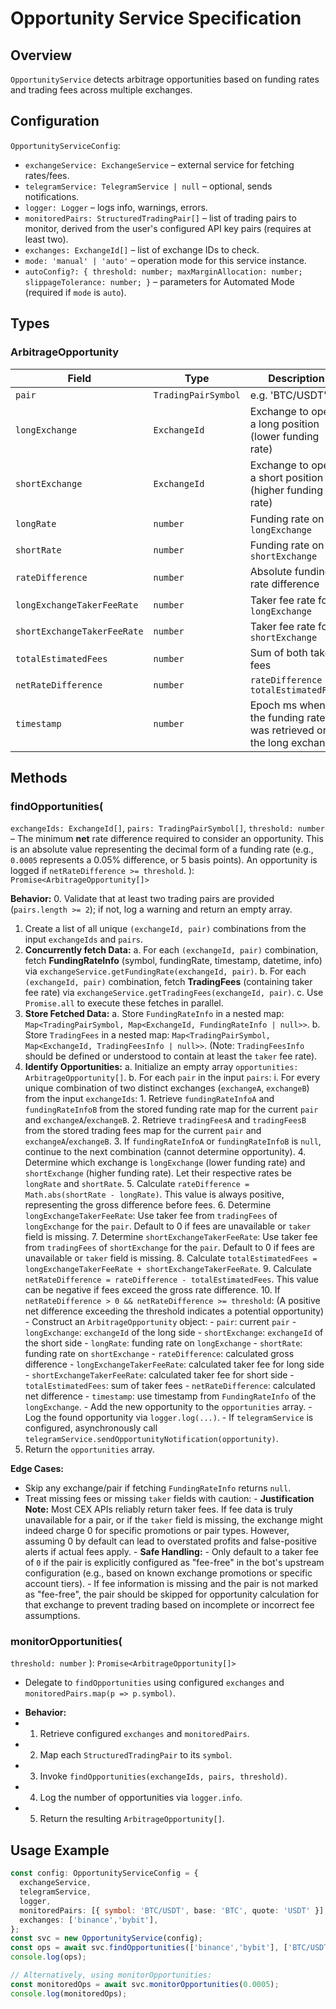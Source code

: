 # Opportunity Service Specification

## Overview
`OpportunityService` detects arbitrage opportunities based on funding rates and trading fees across multiple exchanges.

## Configuration
`OpportunityServiceConfig`:
- `exchangeService: ExchangeService` – external service for fetching rates/fees.
- `telegramService: TelegramService | null` – optional, sends notifications.
- `logger: Logger` – logs info, warnings, errors.
- `monitoredPairs: StructuredTradingPair[]` – list of trading pairs to monitor, derived from the user's configured API key pairs (requires at least two).
- `exchanges: ExchangeId[]` – list of exchange IDs to check.
- `mode: 'manual' | 'auto'` – operation mode for this service instance.
- `autoConfig?: { threshold: number; maxMarginAllocation: number; slippageTolerance: number; }` – parameters for Automated Mode (required if `mode` is `auto`).

## Types
### ArbitrageOpportunity
| Field                     | Type                  | Description                                                  |
| ------------------------- | --------------------- | ------------------------------------------------------------ |
| `pair`                    | `TradingPairSymbol`   | e.g. 'BTC/USDT'                                              |
| `longExchange`            | `ExchangeId`          | Exchange to open a long position (lower funding rate)        |
| `shortExchange`           | `ExchangeId`          | Exchange to open a short position (higher funding rate)      |
| `longRate`                | `number`              | Funding rate on `longExchange`                              |
| `shortRate`               | `number`              | Funding rate on `shortExchange`                             |
| `rateDifference`          | `number`              | Absolute funding rate difference                            |
| `longExchangeTakerFeeRate`| `number`              | Taker fee rate for `longExchange`                           |
| `shortExchangeTakerFeeRate`| `number`             | Taker fee rate for `shortExchange`                          |
| `totalEstimatedFees`      | `number`              | Sum of both taker fees                                       |
| `netRateDifference`       | `number`              | `rateDifference - totalEstimatedFees`                       |
| `timestamp`               | `number`              | Epoch ms when the funding rate was retrieved on the long exchange |

## Methods

### findOpportunities(
  `exchangeIds: ExchangeId[]`,
  `pairs: TradingPairSymbol[]`,
  `threshold: number` – The minimum **net** rate difference required to consider an opportunity. This is an absolute value representing the decimal form of a funding rate (e.g., `0.0005` represents a 0.05% difference, or 5 basis points). An opportunity is logged if `netRateDifference >= threshold`.
): `Promise<ArbitrageOpportunity[]>`

**Behavior:**
0. Validate that at least two trading pairs are provided (`pairs.length >= 2`); if not, log a warning and return an empty array.
1. Create a list of all unique `(exchangeId, pair)` combinations from the input `exchangeIds` and `pairs`.
2. **Concurrently fetch Data:**
   a. For each `(exchangeId, pair)` combination, fetch **FundingRateInfo** (symbol, fundingRate, timestamp, datetime, info) via `exchangeService.getFundingRate(exchangeId, pair)`.
   b. For each `(exchangeId, pair)` combination, fetch **TradingFees** (containing taker fee rate) via `exchangeService.getTradingFees(exchangeId, pair)`.
   c. Use `Promise.all` to execute these fetches in parallel.
3. **Store Fetched Data:**
   a. Store `FundingRateInfo` in a nested map: `Map<TradingPairSymbol, Map<ExchangeId, FundingRateInfo | null>>`.
   b. Store `TradingFees` in a nested map: `Map<TradingPairSymbol, Map<ExchangeId, TradingFeesInfo | null>>`.
      (Note: `TradingFeesInfo` should be defined or understood to contain at least the `taker` fee rate).
4. **Identify Opportunities:**
   a. Initialize an empty array `opportunities: ArbitrageOpportunity[]`.
   b. For each `pair` in the input `pairs`:
      i. For every unique combination of two distinct exchanges (`exchangeA`, `exchangeB`) from the input `exchangeIds`:
         1. Retrieve `fundingRateInfoA` and `fundingRateInfoB` from the stored funding rate map for the current `pair` and `exchangeA`/`exchangeB`.
         2. Retrieve `tradingFeesA` and `tradingFeesB` from the stored trading fees map for the current `pair` and `exchangeA`/`exchangeB`.
         3. If `fundingRateInfoA` or `fundingRateInfoB` is `null`, continue to the next combination (cannot determine opportunity).
         4. Determine which exchange is `longExchange` (lower funding rate) and `shortExchange` (higher funding rate). Let their respective rates be `longRate` and `shortRate`.
         5. Calculate `rateDifference = Math.abs(shortRate - longRate)`. This value is always positive, representing the gross difference before fees.
         6. Determine `longExchangeTakerFeeRate`: Use taker fee from `tradingFees` of `longExchange` for the `pair`. Default to 0 if fees are unavailable or `taker` field is missing.
         7. Determine `shortExchangeTakerFeeRate`: Use taker fee from `tradingFees` of `shortExchange` for the `pair`. Default to 0 if fees are unavailable or `taker` field is missing.
         8. Calculate `totalEstimatedFees = longExchangeTakerFeeRate + shortExchangeTakerFeeRate`.
         9. Calculate `netRateDifference = rateDifference - totalEstimatedFees`. This value can be negative if fees exceed the gross rate difference.
         10. If `netRateDifference > 0 && netRateDifference >= threshold`: (A positive net difference exceeding the threshold indicates a potential opportunity)
             - Construct an `ArbitrageOpportunity` object:
               - `pair`: current `pair`
               - `longExchange`: `exchangeId` of the long side
               - `shortExchange`: `exchangeId` of the short side
               - `longRate`: funding rate on `longExchange`
               - `shortRate`: funding rate on `shortExchange`
               - `rateDifference`: calculated gross difference
               - `longExchangeTakerFeeRate`: calculated taker fee for long side
               - `shortExchangeTakerFeeRate`: calculated taker fee for short side
               - `totalEstimatedFees`: sum of taker fees
               - `netRateDifference`: calculated net difference
               - `timestamp`: use timestamp from `FundingRateInfo` of the `longExchange`.
             - Add the new opportunity to the `opportunities` array.
             - Log the found opportunity via `logger.log(...)`.
             - If `telegramService` is configured, asynchronously call `telegramService.sendOpportunityNotification(opportunity)`.
5. Return the `opportunities` array.

**Edge Cases:**
- Skip any exchange/pair if fetching `FundingRateInfo` returns `null`.
- Treat missing fees or missing `taker` fields with caution:
          - **Justification Note:** Most CEX APIs reliably return taker fees. If fee data is truly unavailable for a pair, or if the `taker` field is missing, the exchange might indeed charge 0 for specific promotions or pair types. However, assuming 0 by default can lead to overstated profits and false-positive alerts if actual fees apply.
          - **Safe Handling:**
            - Only default to a taker fee of `0` if the pair is explicitly configured as "fee-free" in the bot's upstream configuration (e.g., based on known exchange promotions or specific account tiers).
            - If fee information is missing and the pair is not marked as "fee-free", the pair should be skipped for opportunity calculation for that exchange to prevent trading based on incomplete or incorrect fee assumptions.

### monitorOpportunities(
  `threshold: number`
): `Promise<ArbitrageOpportunity[]>`

- Delegate to `findOpportunities` using configured `exchanges` and `monitoredPairs.map(p => p.symbol)`.
+ **Behavior:**
+ 1. Retrieve configured `exchanges` and `monitoredPairs`.
+ 2. Map each `StructuredTradingPair` to its `symbol`.
+ 3. Invoke `findOpportunities(exchangeIds, pairs, threshold)`.
+ 4. Log the number of opportunities via `logger.info`.
+ 5. Return the resulting `ArbitrageOpportunity[]`.

## Usage Example
```ts
const config: OpportunityServiceConfig = {
  exchangeService,
  telegramService,
  logger,
  monitoredPairs: [{ symbol: 'BTC/USDT', base: 'BTC', quote: 'USDT' }],
  exchanges: ['binance','bybit'],
};
const svc = new OpportunityService(config);
const ops = await svc.findOpportunities(['binance','bybit'], ['BTC/USDT'], 0.0005);
console.log(ops);

// Alternatively, using monitorOpportunities:
const monitoredOps = await svc.monitorOpportunities(0.0005);
console.log(monitoredOps);

